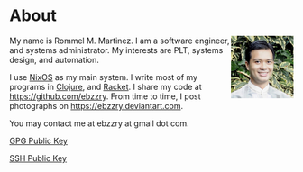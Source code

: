 About
======================================================================

<img src="images/me.jpg" alt="me" title="me" align="right" />

My name is Rommel M. Martinez. I am a software engineer, and systems
administrator. My interests are PLT, systems design, and automation.

I use [NixOS](https://nixos.org) as my main system. I write most of my
programs in [Clojure](https://clojure.org), and
[Racket](https://racket-lang.org). I share my code at
<https://github.com/ebzzry>. From time to time, I post photographs on
<https://ebzzry.deviantart.com>.

You may contact me at ebzzry at gmail dot com.

[GPG Public Key](keys/rommelmartinez-gnupg.key)

[SSH Public Key](keys/rommelmartinez-ssh.key)
